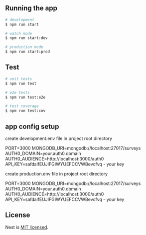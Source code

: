 ## Running the app

```bash
# development
$ npm run start

# watch mode
$ npm run start:dev

# production mode
$ npm run start:prod
```

## Test

```bash
# unit tests
$ npm run test

# e2e tests
$ npm run test:e2e

# test coverage
$ npm run test:cov
```


## app config setup 
create development.env file in project root directory

PORT=3000
MONGODB_URI=mongodb://localhost:27017/surveys
AUTH0_DOMAIN=your.auth0.domain
AUTH0_AUDIENCE=http://localhost:3000/auth0
API_KEY=safdaifEUJIFGIWYUEFCCVWBevcfvq   -  your key


create production.env file in project root directory

PORT=3000
MONGODB_URI=mongodb://localhost:27017/surveys
AUTH0_DOMAIN=your.auth0.domain
AUTH0_AUDIENCE=http://localhost:3000/auth0
API_KEY=safdaifEUJIFGIWYUEFCCVWBevcfvq   -  your key



## License

Nest is [MIT licensed](LICENSE).
